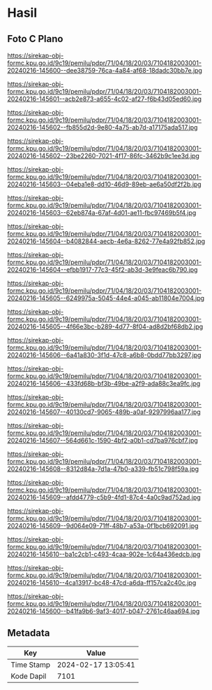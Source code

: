 # Hasil

## Foto C Plano

https://sirekap-obj-formc.kpu.go.id/9c19/pemilu/pdpr/71/04/18/20/03/7104182003001-20240216-145600--dee38759-76ca-4a84-af68-18dadc30bb7e.jpg

https://sirekap-obj-formc.kpu.go.id/9c19/pemilu/pdpr/71/04/18/20/03/7104182003001-20240216-145601--acb2e873-a655-4c02-af27-f6b43d05ed60.jpg

https://sirekap-obj-formc.kpu.go.id/9c19/pemilu/pdpr/71/04/18/20/03/7104182003001-20240216-145602--fb855d2d-9e80-4a75-ab7d-a17175ada517.jpg

https://sirekap-obj-formc.kpu.go.id/9c19/pemilu/pdpr/71/04/18/20/03/7104182003001-20240216-145602--23be2260-7021-4f17-86fc-3462b9c1ee3d.jpg

https://sirekap-obj-formc.kpu.go.id/9c19/pemilu/pdpr/71/04/18/20/03/7104182003001-20240216-145603--04eba1e8-dd10-46d9-89eb-ae6a50df2f2b.jpg

https://sirekap-obj-formc.kpu.go.id/9c19/pemilu/pdpr/71/04/18/20/03/7104182003001-20240216-145603--62eb874a-67af-4d01-ae11-fbc97469b5f4.jpg

https://sirekap-obj-formc.kpu.go.id/9c19/pemilu/pdpr/71/04/18/20/03/7104182003001-20240216-145604--b4082844-aecb-4e6a-8262-77e4a92fb852.jpg

https://sirekap-obj-formc.kpu.go.id/9c19/pemilu/pdpr/71/04/18/20/03/7104182003001-20240216-145604--efbb1917-77c3-45f2-ab3d-3e9feac6b790.jpg

https://sirekap-obj-formc.kpu.go.id/9c19/pemilu/pdpr/71/04/18/20/03/7104182003001-20240216-145605--6249975a-5045-44e4-a045-ab11804e7004.jpg

https://sirekap-obj-formc.kpu.go.id/9c19/pemilu/pdpr/71/04/18/20/03/7104182003001-20240216-145605--4f66e3bc-b289-4d77-8f04-ad8d2bf68db2.jpg

https://sirekap-obj-formc.kpu.go.id/9c19/pemilu/pdpr/71/04/18/20/03/7104182003001-20240216-145606--6a41a830-3f1d-47c8-a6b8-0bdd77bb3297.jpg

https://sirekap-obj-formc.kpu.go.id/9c19/pemilu/pdpr/71/04/18/20/03/7104182003001-20240216-145606--433fd68b-bf3b-49be-a2f9-ada88c3ea9fc.jpg

https://sirekap-obj-formc.kpu.go.id/9c19/pemilu/pdpr/71/04/18/20/03/7104182003001-20240216-145607--40130cd7-9065-489b-a0af-9297996aa177.jpg

https://sirekap-obj-formc.kpu.go.id/9c19/pemilu/pdpr/71/04/18/20/03/7104182003001-20240216-145607--564d661c-1590-4bf2-a0b1-cd7ba976cbf7.jpg

https://sirekap-obj-formc.kpu.go.id/9c19/pemilu/pdpr/71/04/18/20/03/7104182003001-20240216-145608--8312d84a-7d1a-47b0-a339-fb51c798f59a.jpg

https://sirekap-obj-formc.kpu.go.id/9c19/pemilu/pdpr/71/04/18/20/03/7104182003001-20240216-145609--afdd4779-c5b9-4fd1-87c4-4a0c9ad752ad.jpg

https://sirekap-obj-formc.kpu.go.id/9c19/pemilu/pdpr/71/04/18/20/03/7104182003001-20240216-145609--9d064e09-71ff-48b7-a53a-0f1bcb692091.jpg

https://sirekap-obj-formc.kpu.go.id/9c19/pemilu/pdpr/71/04/18/20/03/7104182003001-20240216-145610--ba1c2cb1-c493-4caa-902e-1c64a436edcb.jpg

https://sirekap-obj-formc.kpu.go.id/9c19/pemilu/pdpr/71/04/18/20/03/7104182003001-20240216-145610--4ca13917-bc48-47cd-a6da-ff157ca2c40c.jpg

https://sirekap-obj-formc.kpu.go.id/9c19/pemilu/pdpr/71/04/18/20/03/7104182003001-20240216-145600--b41fa9b6-9af3-4017-b047-2761c46aa694.jpg


## Metadata

| Key        | Value               |
| ---------- | ------------------- |
| Time Stamp | 2024-02-17 13:05:41 |
| Kode Dapil | 7101                |



